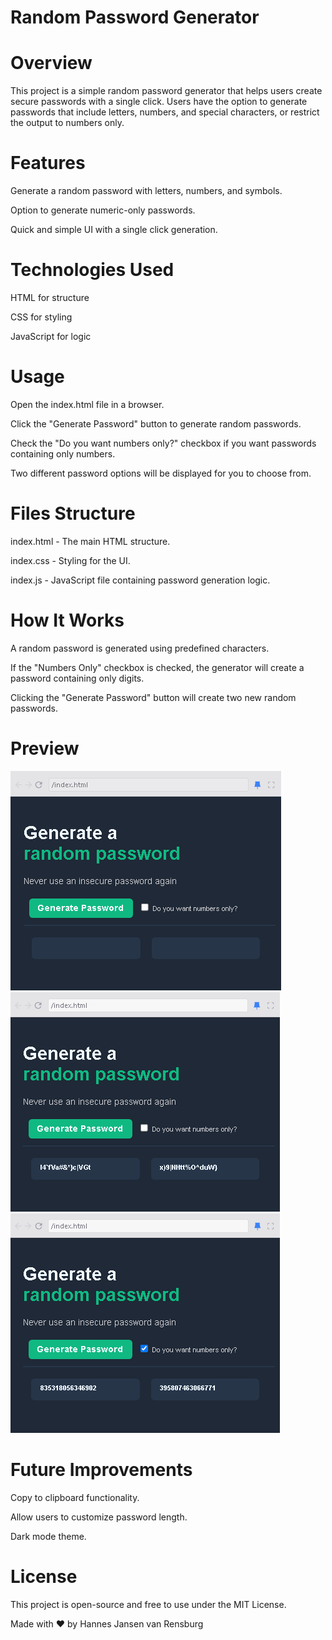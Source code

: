 # Random Password Generator

<h1>Overview</h1>

This project is a simple random password generator that helps users create secure passwords with a single click. Users have the option to generate passwords that include letters, numbers, and special characters, or restrict the output to numbers only.

# Features

Generate a random password with letters, numbers, and symbols.

Option to generate numeric-only passwords.

Quick and simple UI with a single click generation.

# Technologies Used

HTML for structure

CSS for styling

JavaScript for logic

# Usage

Open the index.html file in a browser.

Click the "Generate Password" button to generate random passwords.

Check the "Do you want numbers only?" checkbox if you want passwords containing only numbers.

Two different password options will be displayed for you to choose from.

# Files Structure

index.html - The main HTML structure.

index.css - Styling for the UI.

index.js - JavaScript file containing password generation logic.

# How It Works

A random password is generated using predefined characters.

If the "Numbers Only" checkbox is checked, the generator will create a password containing only digits.

Clicking the "Generate Password" button will create two new random passwords.

# Preview
<img src="passwordsnap1.png"> <img src="passwordsnap2.png"> <img src="passwordsnap3.png">


# Future Improvements

Copy to clipboard functionality.

Allow users to customize password length.

Dark mode theme.

# License

This project is open-source and free to use under the MIT License.

Made with ❤️ by Hannes Jansen van Rensburg

